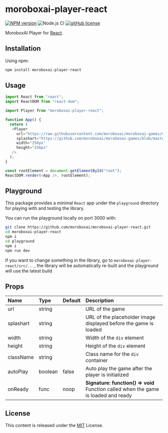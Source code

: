 # moroboxai-player-react

[![NPM version](https://img.shields.io/npm/v/moroboxai-player-react.svg)](https://www.npmjs.com/package/moroboxai-player-react)
![Node.js CI](https://github.com/moroboxai/moroboxai-player-react/workflows/Node.js%20CI/badge.svg)
[![gitHub license](https://img.shields.io/badge/license-MIT-blue.svg)](https://github.com/moroboxai/moroboxai-player-react/blob/master/LICENSE)

MoroboxAI Player for [React](https://reactjs.org/).

## Installation

Using npm:

```bash
npm install moroboxai-player-react
```

## Usage

```javascript
import React from "react";
import ReactDOM from "react-dom";

import Player from "moroboxai-player-react";

function App() {
  return (
   <Player
     url="https://raw.githubusercontent.com/moroboxai/moroboxai-games/master/games/pixijs-template/"
     splashart="https://github.com/moroboxai/moroboxai-games/blob/master/games/pixijs-template/assets/splashart.png?raw=true"
     width="256px"
     height="256px"
   />
  );
}

const rootElement = document.getElementById("root");
ReactDOM.render(<App />, rootElement);
```

## Playground

This package provides a minimal `React` app under the `playground` directory for playing with and testing the library.

You can run the playground locally on port 3000 with:

 ```bash
 git clone https://github.com/moroboxai/moroboxai-player-react.git
 cd moroboxai-player-react
 npm i
 cd playground
 npm i
 npm run dev
 ```

If you want to change something in the library, go to `moroboxai-player-react/src/...`, the library will be automatically re-built and the playground will use the latest build

## Props

| Name   |      Type      |  Default |  Description |
|:----------|:-------------|:------|:------|
| url | string || URL of the game |
| splashart | string || URL of the placeholder image displayed before the game is loaded |
| width | string || Width of the `div` element |
| height | string || Height of the `div` element |
| className | string || Class name for the `div` container |
| autoPlay | boolean | false | Auto play the game after the player is initialized |
| onReady | func | noop | **Signature: function() => void** <br/> Function called when the game is loaded and ready |

## License

This content is released under the [MIT](http://opensource.org/licenses/MIT) License.
